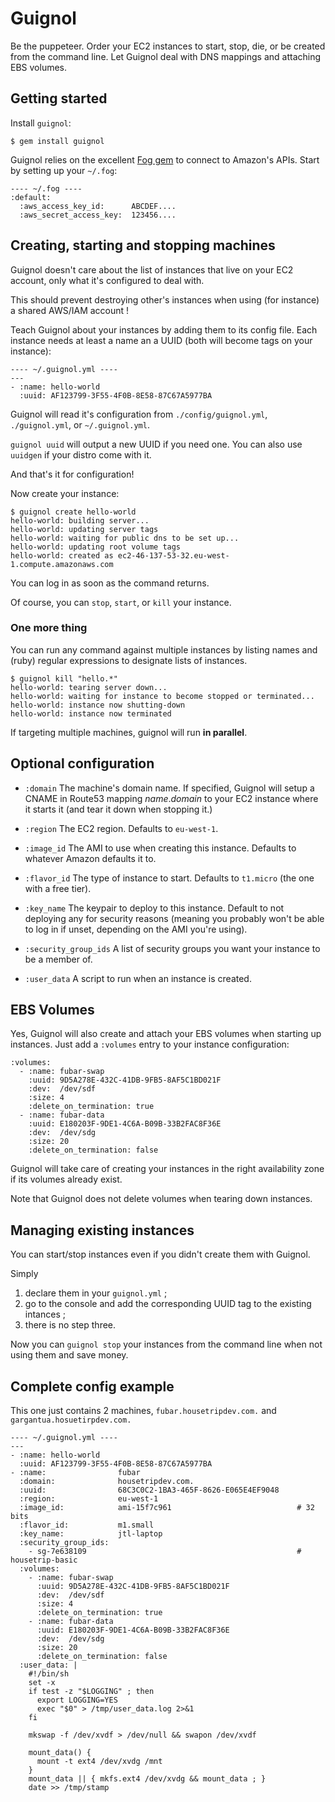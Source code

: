 # Guignol

Be the puppeteer. Order your EC2 instances to start, stop, die, or be created from the command line. Let Guignol deal with DNS mappings and attaching EBS volumes.



## Getting started

Install `guignol`:

    $ gem install guignol

Guignol relies on the excellent [Fog gem](http://fog.io/) to connect to Amazon's APIs.
Start by setting up your `~/.fog`:

    ---- ~/.fog ----
    :default:
      :aws_access_key_id:      ABCDEF....
      :aws_secret_access_key:  123456....



## Creating, starting and stopping machines

Guignol doesn't care about the list of instances that live on your EC2 account,
only what it's configured to deal with.

This should prevent destroying other's instances when using (for instance) a
shared AWS/IAM account !

Teach Guignol about your instances by adding them to its config file.
Each instance needs at least a name an a UUID (both will become tags on your
instance):

    ---- ~/.guignol.yml ----
    --- 
    - :name: hello-world
      :uuid: AF123799-3F55-4F0B-8E58-87C67A5977BA

Guignol will read it's configuration from `./config/guignol.yml`, `./guignol.yml`, or `~/.guignol.yml`.

`guignol uuid` will output a new UUID if you need one.
You can also use `uuidgen` if your distro come with it.

And that's it for configuration!

Now create your instance:

    $ guignol create hello-world
    hello-world: building server...
    hello-world: updating server tags
    hello-world: waiting for public dns to be set up...
    hello-world: updating root volume tags
    hello-world: created as ec2-46-137-53-32.eu-west-1.compute.amazonaws.com

You can log in as soon as the command returns.

Of course, you can `stop`, `start`, or `kill` your instance.


### One more thing

You can run any command against multiple instances by listing names and (ruby)
regular expressions to designate lists of instances.

    $ guignol kill "hello.*"
    hello-world: tearing server down...
    hello-world: waiting for instance to become stopped or terminated...
    hello-world: instance now shutting-down
    hello-world: instance now terminated

If targeting multiple machines, guignol will run **in parallel**.



## Optional configuration

- `:domain`
  The machine's domain name. If specified, Guignol will setup a 
  CNAME in Route53 mapping *name*.*domain* to your EC2 instance where it
  starts it (and tear it down when stopping it.)

- `:region`
  The EC2 region. Defaults to `eu-west-1`.

- `:image_id`
  The AMI to use when creating this instance. Defaults to whatever Amazon defaults it to.
  
- `:flavor_id`
  The type of instance to start. Defaults to `t1.micro` (the one with a free tier).
  
- `:key_name`
  The keypair to deploy to this instance. Default to not deploying any for security reasons (meaning you probably won't be able to log in if unset, depending on the AMI you're using).
  
- `:security_group_ids`
  A list of security groups you want your instance to be a member of.

- `:user_data`
  A script to run when an instance is created.



## EBS Volumes

Yes, Guignol will also create and attach your EBS volumes when starting up instances.
Just add a `:volumes` entry to your instance configuration:

    :volumes:
      - :name: fubar-swap
        :uuid: 9D5A278E-432C-41DB-9FB5-8AF5C1BD021F
        :dev:  /dev/sdf
        :size: 4
        :delete_on_termination: true
      - :name: fubar-data
        :uuid: E180203F-9DE1-4C6A-B09B-33B2FAC8F36E
        :dev:  /dev/sdg
        :size: 20
        :delete_on_termination: false

Guignol will take care of creating your instances in the right availability zone if its volumes already exist.

Note that Guignol does not delete volumes when tearing down instances.



## Managing existing instances


You can start/stop instances even if you didn't create them with Guignol.

Simply

1. declare them in your `guignol.yml` ;
2. go to the console and add the corresponding UUID tag to the existing intances ;
3. there is no step three.

Now you can `guignol stop` your instances from the command line when not using them and save money.



## Complete config example

This one just contains 2 machines, `fubar.housetripdev.com.` and `gargantua.hosuetirpdev.com.`

    ---- ~/.guignol.yml ----
    --- 
    - :name: hello-world
      :uuid: AF123799-3F55-4F0B-8E58-87C67A5977BA
    - :name:                fubar
      :domain:              housetripdev.com.
      :uuid:                68C3C0C2-1BA3-465F-8626-E065E4EF9048
      :region:              eu-west-1
      :image_id:            ami-15f7c961                            # 32 bits
      :flavor_id:           m1.small
      :key_name:            jtl-laptop
      :security_group_ids:  
        - sg-7e638109                                               # housetrip-basic
      :volumes:
        - :name: fubar-swap
          :uuid: 9D5A278E-432C-41DB-9FB5-8AF5C1BD021F
          :dev:  /dev/sdf
          :size: 4
          :delete_on_termination: true
        - :name: fubar-data
          :uuid: E180203F-9DE1-4C6A-B09B-33B2FAC8F36E
          :dev:  /dev/sdg
          :size: 20
          :delete_on_termination: false
      :user_data: |
        #!/bin/sh
        set -x
        if test -z "$LOGGING" ; then
          export LOGGING=YES
          exec "$0" > /tmp/user_data.log 2>&1
        fi
    
        mkswap -f /dev/xvdf > /dev/null && swapon /dev/xvdf
    
        mount_data() {
          mount -t ext4 /dev/xvdg /mnt
        }
        mount_data || { mkfs.ext4 /dev/xvdg && mount_data ; }
        date >> /tmp/stamp

